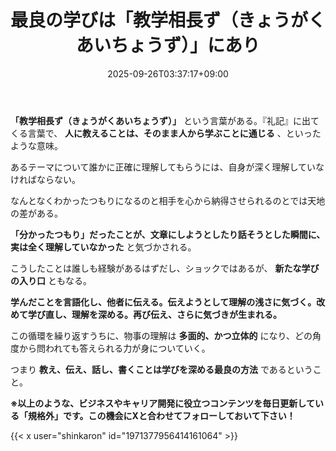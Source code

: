 ﻿---
title: "最良の学びは「教学相長ず（きょうがくあいちょうず）」にあり"
date: 2025-09-26T03:37:17+09:00
draft: false
---

**「教学相長ず（きょうがくあいちょうず）」** という言葉がある。『礼記』に出てくる言葉で、 **人に教えることは、そのまま人から学ぶことに通じる** 、といったような意味。

あるテーマについて誰かに正確に理解してもらうには、自身が深く理解していなければならない。



なんとなくわかったつもりになるのと相手を心から納得させられるのとでは天地の差がある。

 **「分かったつもり」だったことが、文章にしようとしたり話そうとした瞬間に、実は全く理解していなかった** と気づかされる。

こうしたことは誰しも経験があるはずだし、ショックではあるが、 **新たな学びの入り口** ともなる。



**学んだことを言語化し、他者に伝える。伝えようとして理解の浅さに気づく。改めて学び直し、理解を深める。再び伝え、さらに気づきが生まれる。** 

この循環を繰り返すうちに、物事の理解は **多面的、かつ立体的** になり、どの角度から問われても答えられる力が身についていく。

つまり **教え、伝え、話し、書くことは学びを深める最良の方法** であるということ。



**※以上のような、ビジネスやキャリア開発に役立つコンテンツを毎日更新している「規格外」です。この機会にXと合わせてフォローしておいて下さい！**



{{< x user="shinkaron" id="1971377956414161064" >}}